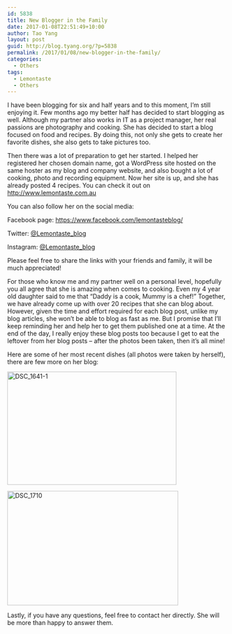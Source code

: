 ```yaml
---
id: 5838
title: New Blogger in the Family
date: 2017-01-08T22:51:49+10:00
author: Tao Yang
layout: post
guid: http://blog.tyang.org/?p=5838
permalink: /2017/01/08/new-blogger-in-the-family/
categories:
  - Others
tags:
  - Lemontaste
  - Others
---
```

I have been blogging for six and half years and to this moment, I’m still enjoying it. Few months ago my better half has decided to start blogging as well. Although my partner also works in IT as a project manager, her real passions are photography and cooking. She has decided to start a blog focused on food and recipes. By doing this, not only she gets to create her favorite dishes, she also gets to take pictures too.

Then there was a lot of preparation to get her started. I helped her registered her chosen domain name, got a WordPress site hosted on the same hoster as my blog and company website, and also bought a lot of cooking, photo and recording equipment. Now her site is up, and she has already posted 4 recipes. You can check it out on <a href="http://www.lemontaste.com.au">http://www.lemontaste.com.au</a>

You can also follow her on the social media:

Facebook page: <a title="https://www.facebook.com/lemontasteblog/" href="https://www.facebook.com/lemontasteblog/">https://www.facebook.com/lemontasteblog/</a>

Twitter: <a href="https://twitter.com/LemonTaste_blog">@Lemontaste_blog</a>

Instagram: <a href="https://www.instagram.com/lemontaste_blog">@Lemontaste_blog</a>

Please feel free to share the links with your friends and family, it will be much appreciated!

For those who know me and my partner well on a personal level, hopefully you all agree that she is amazing when comes to cooking. Even my 4 year old daughter said to me that “Daddy is a cook, Mummy is a chef!” Together, we have already come up with over 20 recipes that she can blog about. However, given the time and effort required for each blog post, unlike my blog articles, she won’t be able to blog as fast as me. But I promise that I’ll keep reminding her and help her to get them published one at a time. At the end of the day, I really enjoy these blog posts too because I get to eat the leftover from her blog posts – after the photos been taken, then it’s all mine!

Here are some of her most recent dishes (all photos were taken by herself), there are few more on her blog:

<a href="http://blog.tyang.org/wp-content/uploads/2017/01/DSC_1641-1.jpg"><img style="background-image: none; padding-top: 0px; padding-left: 0px; display: inline; padding-right: 0px; border: 0px;" title="DSC_1641-1" src="http://blog.tyang.org/wp-content/uploads/2017/01/DSC_1641-1_thumb.jpg" alt="DSC_1641-1" width="387" height="259" border="0" /></a>

<a href="http://blog.tyang.org/wp-content/uploads/2017/01/DSC_1710.jpg"><img style="background-image: none; padding-top: 0px; padding-left: 0px; display: inline; padding-right: 0px; border: 0px;" title="DSC_1710" src="http://blog.tyang.org/wp-content/uploads/2017/01/DSC_1710_thumb.jpg" alt="DSC_1710" width="391" height="262" border="0" /></a>

Lastly, if you have any questions, feel free to contact her directly. She will be more than happy to answer them.